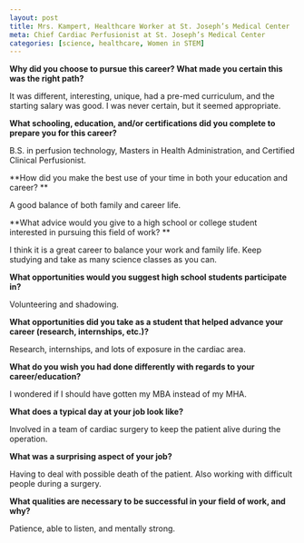 ```yaml
---
layout: post
title: Mrs. Kampert, Healthcare Worker at St. Joseph’s Medical Center
meta: Chief Cardiac Perfusionist at St. Joseph’s Medical Center
categories: [science, healthcare, Women in STEM]
---
```


**Why did you choose to pursue this career?  What made you certain this was the right path?**

It was different, interesting, unique, had a pre-med curriculum, and the starting salary was good. I was never certain, but it seemed appropriate.

**What schooling, education, and/or certifications did you complete to prepare you for this career?**

B.S. in perfusion technology, Masters in Health Administration, and Certified Clinical Perfusionist.

**How did you make the best use of your time in both your education and career?  **

A good balance of both family and career life.

**What advice would you give to a high school or college student interested in pursuing this field of work? **

I think it is a great career to balance your work and family life. Keep studying and take as many science classes as you can.

**What opportunities would you suggest high school students participate in?**

Volunteering and shadowing.

**What opportunities did you take as a student that helped advance your career (research, internships, etc.)?**

Research, internships, and lots of exposure in the cardiac area.

**What do you wish you had done differently with regards to your career/education?**

I wondered if I should have gotten my MBA instead of my MHA.

**What does a typical day at your job look like?**

Involved in a team of cardiac surgery to keep the patient alive during the operation.

**What was a surprising aspect of your job?**

Having to deal with possible death of the patient. Also working with difficult people during a surgery.

**What qualities are necessary to be successful in your field of work, and why?**

Patience, able to listen, and mentally strong.
